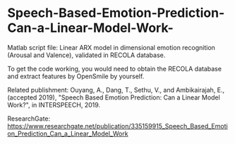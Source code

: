 # Speech-Based-Emotion-Prediction-Can-a-Linear-Model-Work-
Matlab script file: Linear ARX model in dimensional emotion recognition (Arousal and Valence), validated in RECOLA database.

To get the code working, you would need to obtain the RECOLA database and extract features by OpenSmile by yourself.

Related publishment: Ouyang, A., Dang, T., Sethu, V., and Ambikairajah, E., (accepted 2019), "Speech Based Emotion Prediction: Can a Linear Model Work?", in INTERSPEECH, 2019.

ResearchGate: https://www.researchgate.net/publication/335159915_Speech_Based_Emotion_Prediction_Can_a_Linear_Model_Work
